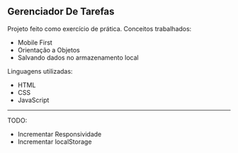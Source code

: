 ## Gerenciador De Tarefas

Projeto feito como exercício de prática.
Conceitos trabalhados:
- Mobile First
- Orientação a Objetos
- Salvando dados no armazenamento local

Linguagens utilizadas:
- HTML
- CSS
- JavaScript

---------------------------------

TODO:

- Incrementar Responsividade
- Incrementar localStorage
